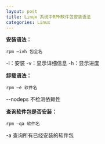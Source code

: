 ```yaml
---
layout: post
title: Linux 系统中RPM软件包安装语法
categories: Linux
---
```


**安装语法：**

```
rpm –ivh 包全名
```

-i：安装
-v：显示详细信息
-h：显示进度

**卸载语法：**

```
rpm –e 软件名
```

--nodeps 不检测依赖性

**查询软件包是否安装：**

```
rpm –qa 软件名
```

-a 查询所有已经安装的软件包